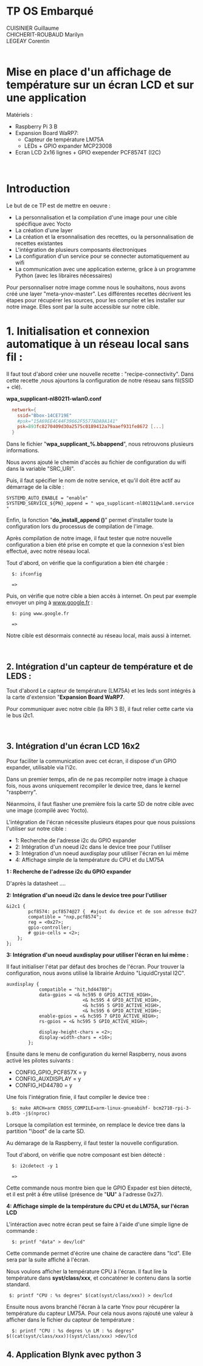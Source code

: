 # TP OS Embarqué

CUISINIER Guillaume  
CHICHERIT-ROUBAUD Marilyn  
LEGEAY Corentin  
<br>

# Mise en place d'un affichage de température sur un écran LCD et sur une application

Matériels :

- Raspberry Pi 3 B
- Expansion Board WaRP7: 
  - Capteur de température LM75A
  - LEDs + GPIO expander MCP23008
- Ecran LCD 2x16 lignes + GPIO exepender PCF8574T (I2C)
<br>

# Introduction

Le but de ce TP est de mettre en oeuvre :
* La personnalisation et la compilation d'une image pour une cible spécifique avec Yocto
* La création d'une layer
* La création et la ersonnalisation des recettes, ou la personnalisation de recettes existantes
* L'intégration de plusieurs composants électroniques
* La configuration d'un service pour se connecter automatiquement au wifi
* La communication avec une application externe, grâce à un programme Python (avec les libraires nécessaires)

Pour personnaliser notre image comme nous le souhaitons, nous avons créé une layer "meta-ynov-master". Les différentes recettes décrivent les étapes pour récupérer les sources, pour les compiler et les installer sur notre image. Elles sont par la suite accessible sur notre cible. 

# 1. Initialisation et connexion automatique à un réseau local sans fil :

Il faut tout d'abord créer une nouvelle recette : "recipe-connectivity". Dans cette recette ,nous ajourtons la configuration de notre réseau sans fil(SSID + clé). 

**wpa_supplicant-nl80211-wlan0.conf**  

```conf
  network={  
    ssid="Bbox-14CE719E"  
    #psk="15A69EE4C44F39662F5577ADA9A141"  
    psk=893fc8270409d30a2575c0189412a79aaef931fe8672 [...]  
  }  
```

Dans le fichier "**wpa_supplicant_%.bbappend**", nous retrouvons plusieurs informations.

Nous avons ajouté le chemin d'accès au fichier de configuration du wifi dans la variable "SRC_URI". 

Puis, il faut spécifier le nom de notre service, et qu'il doit être actif au démarrage de la cible :

```
SYSTEMD_AUTO_ENABLE = "enable"
SYSTEMD_SERVICE_${PN}_append = " wpa_supplicant-nl80211@wlan0.service  "
```

Enfin, la fonction "**do_install_append ()**" permet d'installer toute la configuration lors du processus de compilation de l'image.

Après compilation de notre image, il faut tester que notre nouvelle configuration a bien été prise en compte et que la connexion s'est bien effectué, avec notre réseau local.

Tout d'abord, on vérifie que la configuration a bien été chargée :

```
  $: ifconfig

  => 
```
Puis, on vérifie que notre cible a bien accès à internet. On peut par exemple envoyer un ping à www.google.fr :

```
  $: ping www.google.fr

  => 
```

Notre cible est désormais connecté au réseau local, mais aussi à internet.

<br>

## 2. Intégration d'un capteur de température et de LEDS :

Tout d'abord Le capteur de température (LM75A) et les leds sont intégrés à la carte d'extension "**Expansion Board WaRP7**.

Pour communiquer avec notre cible (la RPi 3 B), il faut relier cette carte via le bus i2c1.

<br>
   
## 3. Intégration d'un écran LCD 16x2

Pour faciliter la communication avec cet écran, il dispose d'un GPIO expander, utilisable via l'i2c.

Dans un premier temps, afin de ne pas recompiler notre image à chaque fois, nous avons uniquement recompiler le device tree, dans le kernel "raspberry".

Néanmoins, il faut flasher une première fois la carte SD de notre cible avec une image (compilé avec Yocto). 

L'intégration de l'écran nécessite plusieurs étapes pour que nous puissions l'utiliser sur notre cible :

* 1: Recherche de l'adresse i2c du GPIO expander 
* 2: Intégration d'un noeud i2c dans le device tree pour l'utiliser
* 3: Intégration d'un noeud auxdisplay pour utiliser l'écran en lui même
* 4: Affichage simple de la température du CPU et du LM75A

**1 : Recherche de l'adresse i2c du GPIO expander**

D'après la datasheet ....   

**2: Intégration d'un noeud i2c dans le device tree pour l'utiliser**  

```dts
&i2c1 {
        pcf8574: pcf8574@27 {  #ajout du device et de son adresse 0x27  
        compatible = "nxp,pcf8574";  
        reg = <0x27>;  
        gpio-controller;  
        # gpio-cells = <2>;  
    };  
};  
```
  
**3: Intégration d'un noeud auxdisplay pour utiliser l'écran en lui même :**

Il faut initialiser l'état par défaut des broches de l'écran. Pour trouver la configuration, nous avons utilisé la librairie Arduino "LiquidCrystal I2C".

```dts
auxdisplay {  
            compatible = "hit,hd44780";  
            data-gpios = <& hc595 0 GPIO_ACTIVE_HIGH>,  
                            <& hc595 4 GPIO_ACTIVE_HIGH>,  
                            <& hc595 5 GPIO_ACTIVE_HIGH>,  
                            <& hc595 6 GPIO_ACTIVE_HIGH>;  
            enable-gpios = <& hc595 7 GPIO_ACTIVE_HIGH>;  
            rs-gpios = <& hc595 5 GPIO_ACTIVE_HIGH>;  

            display-height-chars = <2>;  
            display-width-chars = <16>;  
        };  
```

Ensuite dans le menu de configuration du kernel Raspberry, nous avons activé les pilotes suivants :
+ CONFIG_GPIO_PCF857X = y 
+ CONFIG_AUXDISPLAY = y 
+ CONFIG_HD44780 = y

Une fois l'intégration finie, il faut compiler le device tree :
```
  $: make ARCH=arm CROSS_COMPILE=arm-linux-gnueabihf- bcm2710-rpi-3-b.dtb -j$(nproc)
```

Lorsque la compilation est terminée, on remplace le device tree dans la partition "\boot" de la carte SD.

Au démarage de la Raspberry, il faut tester la nouvelle configuration.

Tout d'abord, on vérifie que notre composant est bien détecté :
```
  $: i2cdetect -y 1

  =>
```

Cette commande nous montre bien que le GPIO Expader est bien détecté, et il est prêt à ếtre utilisé (présence de "**UU**" à l'adresse 0x27).


**4: Affichage simple de la température du CPU et du LM75A, sur l'écran LCD**

L'intéraction avec notre écran peut se faire à l'aide d'une simple ligne de commande :

```
  $: printf "data" > dev/lcd"
```

Cette commande permet d'écrire une chaine de caractère dans "lcd". Elle sera par la suite affiché à l'écran. 

Nous voulons afficher la température CPU à l'écran. Il faut lire la température dans **syst/class/xxx**, et concaténer le contenu dans la sortie standard. 

```
 $: printf "CPU : %s degres" $(cat(syst/class/xxx)) > dev/lcd
```

Ensuite nous avons branché l'écran à la carte Ynov pour récupérer la température du capteur LM75A.
Pour cela nous avons rajouté une valeur à afficher dans le fichier du capteur de température :

```
  $: printf "CPU : %s degres \n LM : %s degres" $((cat(syst/class/xxx))(syst/class/xxx) >dev/lcd
```

## 4. Application Blynk avec python 3